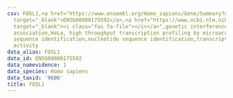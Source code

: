 ```yaml
---
csv: FOSL1,<a href="https://www.ensembl.org/Homo_sapiens/Gene/Summary?db=core;g=ENSG00000175592"
  target="_blank">ENSG00000175592</a>,<a href="https://www.ncbi.nlm.nih.gov/pubmed/17216044"
  target="_blank"><i class="fas fa-file"></i></a>",genetic interference,functional
  association,HeLa, high throughput transcription profiling by microarray,nucleotide
  sequence identification,nucleotide sequence identification,transcriptional regulation,up-regulates
  activity
data_alias: FOSL1
data_id: ENSG00000175592
data_numevidence: 1
data_species: Homo sapiens
data_taxid: '9606'
title: FOSL1
---
```

